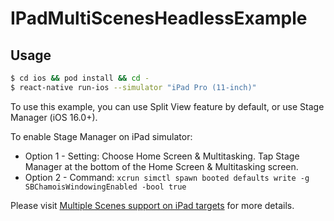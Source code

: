 # IPadMultiScenesHeadlessExample

## Usage

```bash
$ cd ios && pod install && cd -
$ react-native run-ios --simulator "iPad Pro (11-inch)"
```

To use this example, you can use Split View feature by default, or use Stage Manager (iOS 16.0+).

To enable Stage Manager on iPad simulator:
- Option 1 - Setting: Choose Home Screen & Multitasking. Tap Stage Manager at the bottom of the Home Screen & Multitasking screen.
- Option 2 - Command: `xcrun simctl spawn booted defaults write -g SBChamoisWindowingEnabled -bool true`

Please visit [Multiple Scenes support on iPad targets](../../docs/IOSMultipleScenesSupport.md) for more details.
